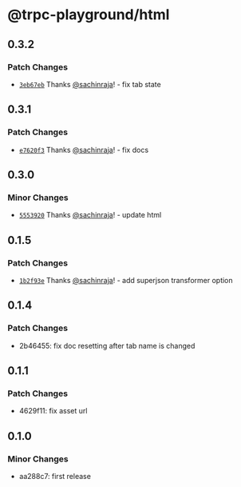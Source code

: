 # @trpc-playground/html

## 0.3.2

### Patch Changes

- [`3eb67eb`](https://github.com/sachinraja/trpc-playground/commit/3eb67eb100e96d3f804ac34976f26888df923a37) Thanks [@sachinraja](https://github.com/sachinraja)! - fix tab state

## 0.3.1

### Patch Changes

- [`e7620f3`](https://github.com/sachinraja/trpc-playground/commit/e7620f3238dd1ceea4264bc227a5a4217b42ea89) Thanks [@sachinraja](https://github.com/sachinraja)! - fix docs

## 0.3.0

### Minor Changes

- [`5553920`](https://github.com/sachinraja/trpc-playground/commit/5553920db2bd15da8249d19826a9b7a1ecf1791f) Thanks [@sachinraja](https://github.com/sachinraja)! - update html

## 0.1.5

### Patch Changes

- [`1b2f93e`](https://github.com/sachinraja/trpc-playground/commit/1b2f93e780c3bddbf17d09c2a8f14e74e85b3fcb) Thanks [@sachinraja](https://github.com/sachinraja)! - add superjson transformer option

## 0.1.4

### Patch Changes

- 2b46455: fix doc resetting after tab name is changed

## 0.1.1

### Patch Changes

- 4629f11: fix asset url

## 0.1.0

### Minor Changes

- aa288c7: first release
